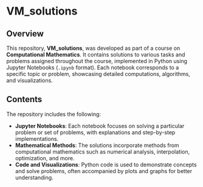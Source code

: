 # VM_solutions

## Overview

This repository, **VM_solutions**, was developed as part of a course on **Computational Mathematics**. It contains solutions to various tasks and problems assigned throughout the course, implemented in Python using Jupyter Notebooks (`.ipynb` format). Each notebook corresponds to a specific topic or problem, showcasing detailed computations, algorithms, and visualizations.

## Contents

The repository includes the following:

- **Jupyter Notebooks**: Each notebook focuses on solving a particular problem or set of problems, with explanations and step-by-step implementations.
- **Mathematical Methods**: The solutions incorporate methods from computational mathematics such as numerical analysis, interpolation, optimization, and more.
- **Code and Visualizations**: Python code is used to demonstrate concepts and solve problems, often accompanied by plots and graphs for better understanding.
